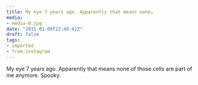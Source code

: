 ```yaml
---
title: My eye 7 years ago. Apparently that means none…
media:
- media-0.jpg
date: "2015-01-09T22:48:42Z"
draft: false
tags:
- imported
- from-instagram
---
```

My eye 7 years ago. Apparently that means none of those cells are part of me anymore. Spooky.
